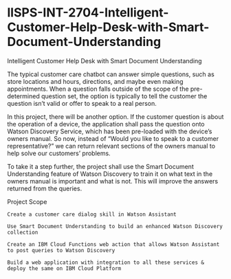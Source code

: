 # llSPS-INT-2704-Intelligent-Customer-Help-Desk-with-Smart-Document-Understanding
Intelligent Customer Help Desk with Smart Document Understanding

The typical customer care chatbot can answer simple questions, such as store locations and hours, directions, and maybe even making appointments. When a question falls outside of the scope of the pre-determined question set, the option is typically to tell the customer the question isn’t valid or offer to speak to a real person.

In this project, there will be another option. If the customer question is about the operation of a device, the application shall pass the question onto Watson Discovery Service, which has been pre-loaded with the device’s owners manual. So now, instead of “Would you like to speak to a customer representative?” we can return relevant sections of the owners manual to help solve our customers’ problems.

To take it a step further, the project shall use the Smart Document Understanding feature of Watson Discovery to train it on what text in the owners manual is important and what is not. This will improve the answers returned from the queries.

Project Scope

    Create a customer care dialog skill in Watson Assistant

    Use Smart Document Understanding to build an enhanced Watson Discovery collection

    Create an IBM Cloud Functions web action that allows Watson Assistant to post queries to Watson Discovery

    Build a web application with integration to all these services & deploy the same on IBM Cloud Platform
